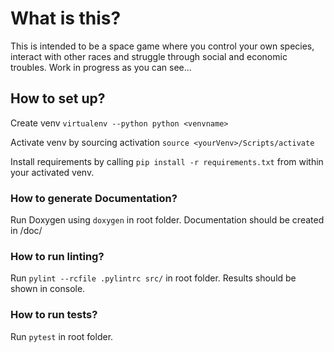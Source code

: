 # What is this?
This is intended to be a space game where you control your own species, interact with other races and struggle through social and economic troubles.
Work in progress as you can see...

## How to set up?
Create venv
```virtualenv --python python <venvname>```

Activate venv by sourcing activation
```source <yourVenv>/Scripts/activate```

Install requirements by calling 
```pip install -r requirements.txt```
from within your activated venv.

### How to generate Documentation?
Run Doxygen using
```doxygen```
in root folder. Documentation should be created in /doc/

### How to run linting?
Run
```pylint --rcfile .pylintrc src/```
in root folder. Results should be shown in console.

### How to run tests?
Run
```pytest```
in root folder.